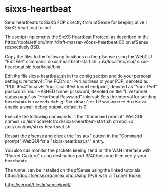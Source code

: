 # sixxs-heartbeat
Send heartbeats to SixXS POP directly from pfSense for keeping alive a SixXS heartbeat tunnel


This script implements the SixXS Heartbeat Protocol as described in the https://tools.ietf.org/html/draft-massar-v6ops-heartbeat-00 on pfSense respectively BSD.

Copy the files to the following locations on the pfsense using the WebGUI "Edit File" command:
  sixxs-heartbeat-start.sh:     /usr/local/etc/rc.d/
  sixxs-heartbeat.sh:           /usr/local/bin/

Edit the file sixxs-heartbeat.sh in the config section and do your personal settings:
  remotev4:   The FQDN or IPv4 address of your POP, denoted as "POP IPv4"
  localv6:    Your local IPv6 tunnel endpoint, denoted as "Your IPv6"
  password:   Your HASHED tunnel password, denoted on the "Live tunnel status page" as "Heartbeat Password"
  interval:   Sets the interval for sending heartbeats in seconds
  debug:      Set either 0 or 1 if you want to disable or enable a small debug output, default is 0

Execute the following commands in the "Command prompt" WebGUI:
  chmod +x /usr/local/etc/rc.d/sixxs-heartbeat-start.sh
  chmod +x /usr/local/bin/sixxs-heartbeat.sh

Restart the pfsense and check the "ps aux" output in the "Command prompt" WebGUI for a "sixxs-heartbeat.sh" entry.


You also can monitor the packets beeing send on the WAN interface with "Packet Capture" using destination port 3740/udp and then verify your heartbeats.


The tunnel can be installed on the pfSense using the linked tutorials:
https://doc.pfsense.org/index.php/Using_IPv6_with_a_Tunnel_Broker

http://iserv.nl/files/pfsense/ipv6/
